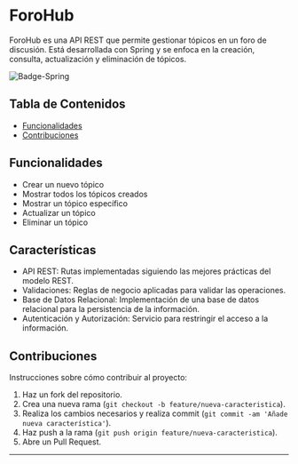 
# ForoHub 

ForoHub es una API REST que permite gestionar tópicos en un foro de discusión. Está desarrollada con Spring y se enfoca en la creación, consulta, actualización y eliminación de tópicos.


![Badge-Spring](https://github.com/user-attachments/assets/32a5d580-bae8-4b21-9cfe-222242e14603)

## Tabla de Contenidos

- [Funcionalidades](#funcionalidades)
- [Contribuciones](#contribuciones)


## Funcionalidades

- Crear un nuevo tópico
- Mostrar todos los tópicos creados
- Mostrar un tópico específico
- Actualizar un tópico
- Eliminar un tópico

## Características

- API REST: Rutas implementadas siguiendo las mejores prácticas del modelo REST.
- Validaciones: Reglas de negocio aplicadas para validar las operaciones.
- Base de Datos Relacional: Implementación de una base de datos relacional para la persistencia de la información.
- Autenticación y Autorización: Servicio para restringir el acceso a la información.

## Contribuciones

Instrucciones sobre cómo contribuir al proyecto:

1. Haz un fork del repositorio.
2. Crea una nueva rama (`git checkout -b feature/nueva-caracteristica`).
3. Realiza los cambios necesarios y realiza commit (`git commit -am 'Añade nueva característica'`).
4. Haz push a la rama (`git push origin feature/nueva-caracteristica`).
5. Abre un Pull Request.


---
